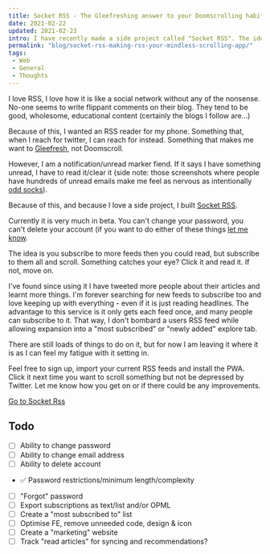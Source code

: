 ```yaml
---
title: Socket RSS - The Gleefreshing answer to your Doomscrolling habits
date: 2021-02-22
updated: 2021-02-23
intro: I have recently made a side project called "Socket RSS". The idea is it becomes a place for Gleefreshing, not Doomscrolling.
permalink: "blog/socket-rss-making-rss-your-mindless-scrolling-app/"
tags:
 - Web
 - General
 - Thoughts
---
```


I love RSS, I love how it is like a social network without any of the nonsense. No-one seems to write flippant comments on their blog. They tend to be good, wholesome, educational content (certainly the blogs I follow are...)

Because of this, I wanted an RSS reader for my phone. Something that, when I reach for twitter, I can reach for instead. Something that makes me want to [Gleefresh](https://mashable.com/article/gleefreshing-opposite-of-doomscrolling-election-news/), not Doomscroll.

However, I am a notification/unread marker fiend. If it says I have something unread, I have to read it/clear it (side note: those screenshots where people have hundreds of unread emails make me feel as nervous as intentionally [odd socks](https://www.flamingogifts.co.uk/united-oddsocks-m46)).

Because of this, and because I love a side project, I built [Socket RSS](https://app.socketrss.com/).

Currently it is very much in beta. You can't change your password, you can't delete your account (if you want to do either of these things [let me know](https://twitter.com/messages/compose?recipient_id=85171352).

The idea is you subscribe to more feeds then you could read, but subscribe to them all and scroll. Something catches your eye? Click it and read it. If not, move on.

I've found since using it I have tweeted more people about their articles and learnt more things. I'm forever searching for new feeds to subscribe too and love keeping up with everything - even if it is just reading headlines. The advantage to this service is it only gets each feed once, and many people can subscribe to it. That way, I don't bombard a users RSS feed while allowing expansion into a "most subscribed" or "newly added" explore tab.

There are still loads of things to do on it, but for now I am leaving it where it is as I can feel my fatigue with it setting in.

Feel free to sign up, import your current RSS feeds and install the PWA. Click it next time you want to scroll something but not be depressed by Twitter. Let me know how you get on or if there could be any improvements.

<a href="https://app.socketrss.com/" class="button">Go to Socket Rss</a>

## Todo

- [ ] Ability to change password
- [ ] Ability to change email address
- [ ] Ability to delete account
- :white_check_mark: Password restrictions/minimum length/complexity
- [ ] "Forgot" password
- [ ] Export subscriptions as text/list and/or OPML
- [ ] Create a "most subscribed to" list
- [ ] Optimise FE, remove unneeded code, design & icon
- [ ] Create a "marketing" website
- [ ] Track "read articles" for syncing and recommendations?
